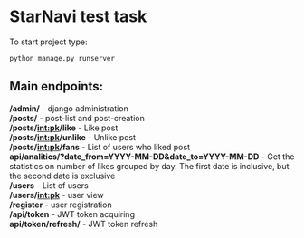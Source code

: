# StarNavi test task

To start project type:
```sh
python manage.py runserver
```

## Main endpoints: 
**/admin/** - django administration  
**/posts/** - post-list and post-creation  
**/posts/<int:pk>/like** - Like post  
**/posts/<int:pk>/unlike** - Unlike post  
**/posts/<int:pk>/fans** - List of users who liked post  
**api/analitics/?date_from=YYYY-MM-DD&date_to=YYYY-MM-DD** - Get the statistics on number of likes grouped by day. The first date is inclusive, but the second date is exclusive  
**/users** - List of users  
**/users/<int:pk>** - user view  
**/register** - user registration  
**/api/token** - JWT token acquiring  
**api/token/refresh/** - JWT token refresh  